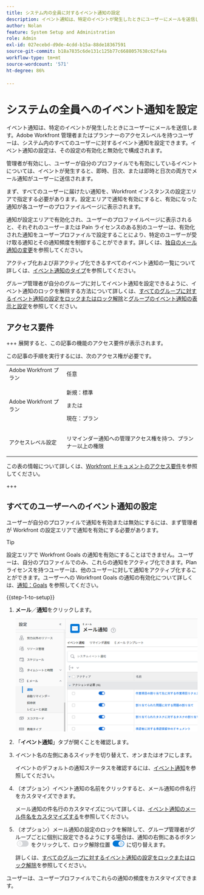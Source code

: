 ```yaml
---
title: システム内の全員に対するイベント通知の設定
description: イベント通知は、特定のイベントが発生したときにユーザーにメールを送信します。Adobe Workfront 管理者またはプランナーのアクセスレベルを持つユーザーは、システム内のすべてのユーザーに対するイベント通知を設定できます。イベント通知の設定は、その設定の有効化と無効化で構成されます。
author: Nolan
feature: System Setup and Administration
role: Admin
exl-id: 027ecebd-d9de-4cdd-b15a-88de18367591
source-git-commit: b18a7835c6de131c125b77c6688057638c62fa4a
workflow-type: tm+mt
source-wordcount: '571'
ht-degree: 86%

---
```


# システムの全員へのイベント通知を設定

<!-- Audited: 1/2024 -->

<!--DON'T DELETE, DRAFT OR HIDE THIS ARTICLE. IT IS LINKED TO THE PRODUCT, THROUGH THE CONTEXT SENSITIVE HELP LINKS-->

イベント通知は、特定のイベントが発生したときにユーザーにメールを送信します。Adobe Workfront 管理者またはプランナーのアクセスレベルを持つユーザーは、システム内のすべてのユーザーに対するイベント通知を設定できます。イベント通知の設定は、その設定の有効化と無効化で構成されます。

<!--Alina annotation on the word "all" in 2nd sentence: abive, drafted and remains QS only-->

管理者が有効にし、ユーザーが自分のプロファイルでも有効にしているイベントについては、イベントが発生すると、即時、日次、または即時と日次の両方でメール通知がユーザーに送信されます。

まず、すべてのユーザーに届けたい通知を、Workfront インスタンスの設定エリアで指定する必要があります。設定エリアで通知を有効にすると、有効になった通知が各ユーザーのプロファイルページに表示されます。

通知が設定エリアで有効化され、ユーザーのプロファイルページに表示されると、それぞれのユーザーまたは Paln ライセンスのある別のユーザーは、有効化された通知をユーザープロファイルで設定することにより、特定のユーザーが受け取る通知とその通知頻度を制御することができます。詳しくは、[独自のメール通知の変更](../../../workfront-basics/using-notifications/activate-or-deactivate-your-own-event-notifications.md)を参照してください。

アクティブ化および非アクティブ化できるすべてのイベント通知の一覧について詳しくは、[イベント通知のタイプ](../../../administration-and-setup/manage-workfront/emails/event-notifications-available-in-wf.md)を参照してください。

グループ管理者が自分のグループに対してイベント通知を設定できるように、イベント通知のロックを解除する方法について詳しくは、[すべてのグループに対するイベント通知の設定をロックまたはロック解除](../../../administration-and-setup/manage-workfront/emails/unlock-configuration-of-event-notifications-for-groups.md)と[グループのイベント通知の表示と設定](../../../administration-and-setup/manage-groups/create-and-manage-groups/view-and-configure-event-notifications-group.md)を参照してください。

## アクセス要件

+++ 展開すると、この記事の機能のアクセス要件が表示されます。

この記事の手順を実行するには、次のアクセス権が必要です。

<table style="table-layout:auto"> 
 <col> 
 <col> 
 <tbody> 
  <tr> 
   <td role="rowheader">Adobe Workfront プラン</td> 
   <td>任意</td> 
  </tr> 
  <tr> 
   <td role="rowheader">Adobe Workfront プラン</td> 
   <td> <p>新規：標準</p>
 <p>または</p> 
<p>現在：プラン</p> 
</td> 
  </tr> 
  <tr> 
   <td role="rowheader">アクセスレベル設定</td> 
   <td> <p>リマインダー通知への管理アクセス権を持つ、プランナー以上の権限</p> </td> 
  </tr> 
 </tbody> 
</table>

この表の情報について詳しくは、[Workfront ドキュメントのアクセス要件](/help/quicksilver/administration-and-setup/add-users/access-levels-and-object-permissions/access-level-requirements-in-documentation.md)を参照してください。

+++

## すべてのユーザーへのイベント通知の設定

ユーザーが自分のプロファイルで通知を有効または無効にするには、まず管理者が Workfront の設定エリアで通知を有効にする必要があります。

>[!TIP]
>
>設定エリアで Workfront Goals の通知を有効にすることはできません。ユーザーは、自分のプロファイルでのみ、これらの通知をアクティブ化できます。Plan ライセンスを持つユーザーは、他のユーザーに対して通知をアクティブ化することができます。ユーザーへの Workfront Goals の通知の有効化について詳しくは、[通知：Goals](../../../workfront-basics/using-notifications/notifications-goals.md) を参照してください。

{{step-1-to-setup}}

1. **メール**／**通知**&#x200B;をクリックします。

   ![ 設定メールの通知領域 ](assets/notifications-area-under-setup-emails.png)


1. 「**イベント通知**」タブが開くことを確認します。
1. イベント名の左側にあるスイッチを切り替えて、オンまたはオフにします。

   イベントのデフォルトの通知ステータスを確認するには、[イベント通知](../../../workfront-basics/using-notifications/event-notifications.md)を参照してください。

1. （オプション）イベント通知の名前をクリックすると、メール通知の件名行をカスタマイズできます。

   メール通知の件名行のカスタマイズについて詳しくは、[イベント通知のメール件名をカスタマイズする](../../../administration-and-setup/manage-workfront/emails/custom-email-subjects-event-notification.md)を参照してください。

1. （オプション）メール通知の設定のロックを解除して、グループ管理者がグループごとに個別に設定できるようにする場合は、通知の右側にあるボタン ![ ロック切り替え ](assets/lock-toggle-button.png) をクリックして、ロック解除位置 ![ ロック解除切り替え ](assets/unlock-toggle-button.png) に切り替えます。

   詳しくは、[すべてのグループに対するイベント通知の設定をロックまたはロック解除](../../../administration-and-setup/manage-workfront/emails/unlock-configuration-of-event-notifications-for-groups.md)を参照してください。

ユーザーは、ユーザープロファイルでこれらの通知の頻度をカスタマイズできます。

